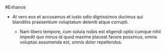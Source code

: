 #Enhance

- At vero eos et accusamus et iusto odio dignissimos ducimus qui blanditiis praesentium voluptatum deleniti atque corrupti. 

    - Nam libero tempore, cum soluta nobis est eligendi optio cumque nihil impedit quo minus id quod maxime placeat facere possimus, omnis voluptas assumenda est, omnis dolor repellendus. 